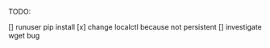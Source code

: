 TODO:

[]    runuser pip install
[x]    change localctl because not persistent 
[]  investigate wget bug


